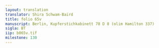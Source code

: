 ```yaml
---
layout: translation
translator: Shira Schwam-Baird
title: folio 65v
manuscript: Berlin, Kupferstichkabinett 78 D 8 (olim Hamilton 337)
sigla: BT
iip: b065v.tif
milestone: 130
---
```

